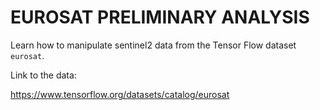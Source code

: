 # EUROSAT PRELIMINARY ANALYSIS

Learn how to manipulate sentinel2 data from the Tensor Flow dataset `eurosat`. 


Link to the data: 

<https://www.tensorflow.org/datasets/catalog/eurosat>
